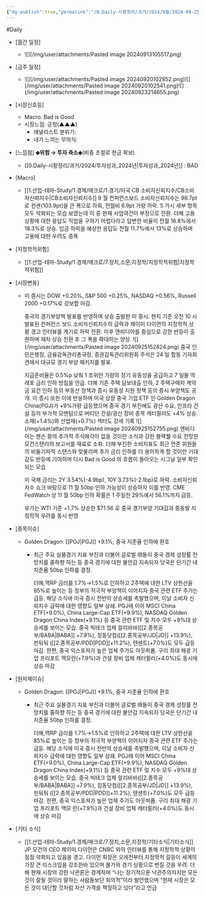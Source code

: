 ```yaml
---
{"dg-publish":true,"permalink":"/0.Daily-시황정리/과거/2024/9월/2024-09-25/","created":"2024-09-25T15:23:19.690+09:00","updated":"2025-06-03T20:08:44.149+09:00"}
---
```



#Daily 


- [월간 일정]
	- ![](/img/user/attachments/Pasted image 20240913105517.png)


- [금주 일정]
	- ![](/img/user/attachments/Pasted image 20240920102852.png)![](/img/user/attachments/Pasted image 20240920102541.png)![](/img/user/attachments/Pasted image 20240923214655.png)



- [시장신호등]
	- Macro: Bad is Good
	- 시장느낌: 긍정(▲▲▲)
		- 애널리스트 분위기:
		- 내가 느끼는 무의식:


- [느낌점] **◈위험 → 투자 축소◈**(비중 조절로 현금 확보) 
	- [[0.Daily-시황정리/과거/2024/투자성과_2024년\|투자성과_2024년]] : BAD



- [Macro]
	- [[1.산업-테마-Study/1.경제/매크로/1.경기/미국 CB 소비자신뢰지수/CB소비자신뢰지수\|CB소비자신뢰지수]] 9 월 컨퍼런스보드 소비자신뢰지수는 98.7pt 로 컨센(103.9pt)을 큰 폭으로 하회, 전월비 6.9pt 가량 하락. 5 가시 세부 항목 모두 악화되는 모습 보였는데 이 중 현재 사업여건이 부정으로 전환. 더해 고용상황에 대한 응답도 직업을 구하기 어렵다라고 답변한 비율이 전월 16.8%에서 18.3%로 상승. 임금 하락을 예상한 응답도 전월 11.7%에서 13%로 상승하며 고용에 대한 우려도 증폭




- [지정학적위험]
	- [[1.산업-테마-Study/1.경제/매크로/7.정치,소문,지정학/지정학적위험\|지정학적위험]] 




- [시장변동]
	- 미 증시는 DOW +0.20%, S&P 500 +0.25%, NASDAQ +0.56%, Russell 2000 +0.17%로 강보합 마감. 
	  
	  중국의 경기부양책 발표를 반영하며 상승 출발한 미 증시. 현지 기준 오전 10 시 발표된 컨퍼런스 보드 소비자신뢰지수의 급락과 제이미 다이먼의 지정학적 상황 경고 인터뷰를 계기로 하락 전환. 이후 엔비디아를 중심으로 강한 반등이 출현하며 재차 상승 전환 후 그 폭을 확대하는 양상.
	  ![](/img/user/attachments/Pasted image 20240925152824.png)
	  중국 인민은행장, 금융감독관리총국장, 증권감독관리위원회 주석은 24 일 합동 기자회견에서 대규모 경기 부양 패키지를 발표. 
	  
	  지급준비율은 0.5%p 낮춰 1 조위안 가량의 장기 유동성을 공급하고 7 일물 역레포 금리 인하 방침을 언급. 더해 기존 주택 담보대출 인하, 2 주택구매자 계약금 요건 인하 등의 부동산 정책과 증시 유동성 지원 정책 등의 증시 부양책도 공개. 미 증시 또한 이에 반응하며 미국 상장 중국 기업 ETF 인 Golden Dragon China(PGJ)가 +9%가량 급등했으며 중국 경기 부진에도 광산 수요, 인프라 건설 등의 부가적 모멘텀으로 버티던 건설/광산 장비 종목 캐터필러도 +4% 상승. 소재(+1.4%)와 산업재(+0.7%) 섹터도 강세 기록
	  ![](/img/user/attachments/Pasted image 20240925152755.png)
	  엔비디아는 젠슨 황의 추가적 주식매각이 없을 것이란 소식과 강한 블랙웰 수요 전망한 모건스탠리의 보고서를 재료로 소화. 더해 부진한 소비지표도 최근 연준 위원들의 비둘기파적 스탠스와 맞물리며 추가 금리 인하를 더 용이하게 할 것이란 기대감도 반등에 기여하며 다시 Bad is Good 의 흐름이 돌아오는 시그널 일부 확인되는 모습
	  
	  미 국채 금리는 2Y 3.54%(-4.9bp), 10Y 3.73%(-2.1bp)로 하락. 소비자신뢰지수 쇼크 바탕으로 11 월 50bp 인하 가능성이 상승하자 이를 반영. CME FedWatch 상 11 월 50bp 인하 확률은 1 주일전 29%에서 56.1%까지 급등. 
	  
	  유가는 WTI 기준 +1.7% 상승한 $71.56 로 중국 경기부양 기대감과 중동발 지정학적 우려를 동시 반영




- [종목이슈]
	- Golden Dragon: [[PGJ\|PGJ]] +9.1%, 중국 지준율 인하에 환호
		- 최근 주요 실물경기 지표 부진과 더불어 글로벌 IB들이 중국 경제 성장률 전망치를 줄하향 하는 등 중국 경기에 대한 불안감 지속되자 당국은 단기간 내 지준율 50bp 인하를 결정. 
		  
		  더해,역RP 금리를 1.7%→1.5%로 인하하고 2주택에 대한 LTV 상한선을 85%로 높이는 등 정부의 적극적 부양책이 이어지자 중국 관련 ETF 주가는 급등. 해당 소식에 미국 증시 전반의 상승세를 촉발했으며, 이날 소비자 신뢰지수 급락에 대한 영향도 일부 상쇄. PGJ에 이어 MSCI China ETF(+9.0%), China Large-Cap ETF(+9.9%), NASDAQ Golden Dragon China Index(+9.1%) 등 중국 관련 ETF 및 지수 모두 +9%대 상승세를 보이는 모습. 중국 빅테크 업체 알리바바([[2.종목공부/BABA\|BABA]] +7.9%), 징동닷컴([[2.종목공부/JD\|JD]] +13.9%), 핀둬둬 ([[2.종목공부/PDD\|PDD]]+11.2%), 텐센트(+7.0%)도 모두 급등 마감. 한편, 중국 익스포져가 높은 업체 주가도 아웃퍼폼. 구리 최대 채광 기업 프리포트 맥모란(+7.9%)과 건설 장비 업체 캐터필러(+4.0%)도 동시에 상승 마감




- [원자재이슈]
	- Golden Dragon: [[PGJ\|PGJ]] +9.1%, 중국 지준율 인하에 환호
		- 최근 주요 실물경기 지표 부진과 더불어 글로벌 IB들이 중국 경제 성장률 전망치를 줄하향 하는 등 중국 경기에 대한 불안감 지속되자 당국은 단기간 내 지준율 50bp 인하를 결정. 
		  
		  더해,역RP 금리를 1.7%→1.5%로 인하하고 2주택에 대한 LTV 상한선을 85%로 높이는 등 정부의 적극적 부양책이 이어지자 중국 관련 ETF 주가는 급등. 해당 소식에 미국 증시 전반의 상승세를 촉발했으며, 이날 소비자 신뢰지수 급락에 대한 영향도 일부 상쇄. PGJ에 이어 MSCI China ETF(+9.0%), China Large-Cap ETF(+9.9%), NASDAQ Golden Dragon China Index(+9.1%) 등 중국 관련 ETF 및 지수 모두 +9%대 상승세를 보이는 모습. 중국 빅테크 업체 알리바바([[2.종목공부/BABA\|BABA]] +7.9%), 징동닷컴([[2.종목공부/JD\|JD]] +13.9%), 핀둬둬 ([[2.종목공부/PDD\|PDD]]+11.2%), 텐센트(+7.0%)도 모두 급등 마감. 한편, 중국 익스포져가 높은 업체 주가도 아웃퍼폼. 구리 최대 채광 기업 프리포트 맥모
란(+7.9%)과 건설 장비 업체 캐터필러(+4.0%)도 동시에 상승 마감




- [기타 소식]
	- [[1.산업-테마-Study/1.경제/매크로/7.정치,소문,지정학/기타소식\|기타소식]] JP 모건의 CEO 제이미 다이먼은 CNBC 와의 인터뷰를 통해 지정학적 상황이 점점 악화되고 있음을 경고. 다이먼 회장은 오래전부터 지정학적 갈등이 세계의 가장 큰 리스크임을 강조한바 있으며 물가와 경기 상황으로 번질 것을 우려. 더해 현재 시장의 강한 낙관론은 경계하며 “나는 장기적으론 낙관주의자지만 모든 것이 잘될 것이라 말하는 사람들보단 회의적”이라 발언했으며 “현재 시장은 모든 것이 대단할 것처럼 자산 가격을 책정하고 있다”라고 언급


